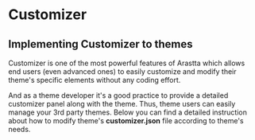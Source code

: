 Customizer
==========

Implementing Customizer to themes
---------------------------------

Customizer is one of the most powerful features of Arastta which allows end users (even advanced ones) to easily customize and modify their theme's specific elements without any coding effort.

And as a theme developer it's a good practice to provide a detailed customizer panel along with the theme. Thus, theme users can easily manage your 3rd party themes. Below you can find a detailed instruction about how to modify theme's __customizer.json__ file according to theme's needs.

